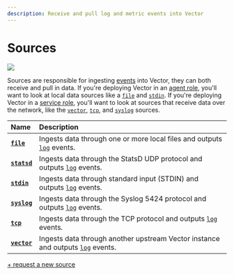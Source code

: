 ```yaml
---
description: Receive and pull log and metric events into Vector
---
```


<!--
     THIS FILE IS AUTOOGENERATED!

     To make changes please edit the template located at:

     scripts/generate/templates/docs/usage/configuration/sources/README.md.erb
-->

# Sources

![][images.sources]

Sources are responsible for ingesting [events][docs.event] into Vector, they can
both receive and pull in data. If you're deploying Vector in an [agent
role][docs.agent_role], you'll want to look at local data sources like a
[`file`][docs.file_source] and [`stdin`][docs.stdin_source]. If you're deploying
Vector in a [service role][docs.service_role], you'll want to look at sources
that receive data over the network, like the [`vector`][docs.vector_source],
[`tcp`][docs.tcp_source], and [`syslog`][docs.syslog_source] sources.

| Name  | Description |
|:------|:------------|
| [**`file`**][docs.file_source] | Ingests data through one or more local files and outputs [`log`][docs.log_event] events. |
| [**`statsd`**][docs.statsd_source] | Ingests data through the StatsD UDP protocol and outputs [`log`][docs.log_event] events. |
| [**`stdin`**][docs.stdin_source] | Ingests data through standard input (STDIN) and outputs [`log`][docs.log_event] events. |
| [**`syslog`**][docs.syslog_source] | Ingests data through the Syslog 5424 protocol and outputs [`log`][docs.log_event] events. |
| [**`tcp`**][docs.tcp_source] | Ingests data through the TCP protocol and outputs [`log`][docs.log_event] events. |
| [**`vector`**][docs.vector_source] | Ingests data through another upstream Vector instance and outputs [`log`][docs.log_event] events. |

[+ request a new source][url.new_source]


[docs.agent_role]: ../../../setup/deployment/roles/agent.md
[docs.event]: ../../../about/data-model.md#event
[docs.file_source]: ../../../usage/configuration/sources/file.md
[docs.log_event]: ../../../about/data-model/log.md
[docs.service_role]: ../../../setup/deployment/roles/service.md
[docs.statsd_source]: ../../../usage/configuration/sources/statsd.md
[docs.stdin_source]: ../../../usage/configuration/sources/stdin.md
[docs.syslog_source]: ../../../usage/configuration/sources/syslog.md
[docs.tcp_source]: ../../../usage/configuration/sources/tcp.md
[docs.vector_source]: ../../../usage/configuration/sources/vector.md
[images.sources]: ../../../assets/sources.svg
[url.new_source]: https://github.com/timberio/vector/issues/new?labels=Type%3A+New+Feature
